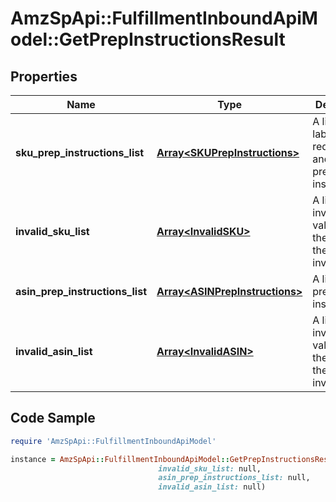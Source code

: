 # AmzSpApi::FulfillmentInboundApiModel::GetPrepInstructionsResult

## Properties

Name | Type | Description | Notes
------------ | ------------- | ------------- | -------------
**sku_prep_instructions_list** | [**Array&lt;SKUPrepInstructions&gt;**](SKUPrepInstructions.md) | A list of SKU labeling requirements and item preparation instructions. | [optional] 
**invalid_sku_list** | [**Array&lt;InvalidSKU&gt;**](InvalidSKU.md) | A list of invalid SKU values and the reason they are invalid. | [optional] 
**asin_prep_instructions_list** | [**Array&lt;ASINPrepInstructions&gt;**](ASINPrepInstructions.md) | A list of item preparation instructions. | [optional] 
**invalid_asin_list** | [**Array&lt;InvalidASIN&gt;**](InvalidASIN.md) | A list of invalid ASIN values and the reasons they are invalid. | [optional] 

## Code Sample

```ruby
require 'AmzSpApi::FulfillmentInboundApiModel'

instance = AmzSpApi::FulfillmentInboundApiModel::GetPrepInstructionsResult.new(sku_prep_instructions_list: null,
                                 invalid_sku_list: null,
                                 asin_prep_instructions_list: null,
                                 invalid_asin_list: null)
```


